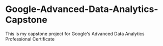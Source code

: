 # Google-Advanced-Data-Analytics-Capstone
This is my capstone project for Google's Advanced Data Analytics Professional Certificate
